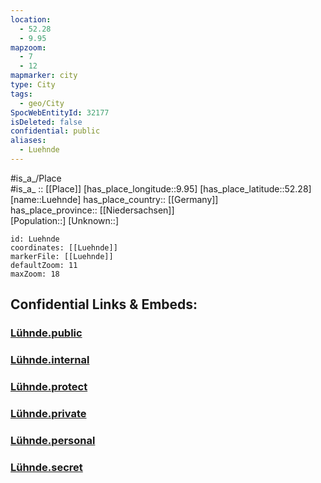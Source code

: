 ```yaml
---
location:
  - 52.28
  - 9.95
mapzoom:
  - 7
  - 12
mapmarker: city
type: City
tags:
  - geo/City
SpocWebEntityId: 32177
isDeleted: false
confidential: public
aliases:
  - Luehnde
---
```

#is_a_/Place  
#is_a_ :: [[Place]] 
[has_place_longitude::9.95] 
[has_place_latitude::52.28] 
[name::Luehnde] 
has_place_country:: [[Germany]]  
has_place_province:: [[Niedersachsen]]  
[Population::] 
[Unknown::] 


```leaflet
id: Luehnde
coordinates: [[Luehnde]] 
markerFile: [[Luehnde]] 
defaultZoom: 11 
maxZoom: 18
```


## Confidential Links & Embeds: 

### [Lühnde.public](/_public/\Earth\Continent\Europe\Europe~Central\Germany\Germany~West\Niedersachsen\counties~Niedersachsen\Hildesheim\cities~Hildesheim\Algermissen\boroughs~AlgermissenLühnde.public.md) 

### [Lühnde.internal](/_internal/\Earth\Continent\Europe\Europe~Central\Germany\Germany~West\Niedersachsen\counties~Niedersachsen\Hildesheim\cities~Hildesheim\Algermissen\boroughs~AlgermissenLühnde.internal.md) 

### [Lühnde.protect](/_protect/\Earth\Continent\Europe\Europe~Central\Germany\Germany~West\Niedersachsen\counties~Niedersachsen\Hildesheim\cities~Hildesheim\Algermissen\boroughs~AlgermissenLühnde.protect.md) 

### [Lühnde.private](/_private/\Earth\Continent\Europe\Europe~Central\Germany\Germany~West\Niedersachsen\counties~Niedersachsen\Hildesheim\cities~Hildesheim\Algermissen\boroughs~AlgermissenLühnde.private.md) 

### [Lühnde.personal](/_personal/\Earth\Continent\Europe\Europe~Central\Germany\Germany~West\Niedersachsen\counties~Niedersachsen\Hildesheim\cities~Hildesheim\Algermissen\boroughs~AlgermissenLühnde.personal.md) 

### [Lühnde.secret](/_secret/\Earth\Continent\Europe\Europe~Central\Germany\Germany~West\Niedersachsen\counties~Niedersachsen\Hildesheim\cities~Hildesheim\Algermissen\boroughs~AlgermissenLühnde.secret.md)

